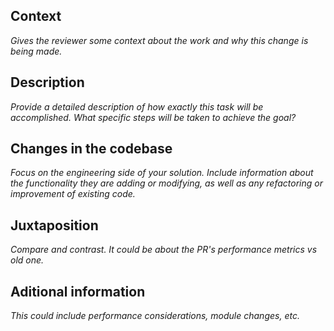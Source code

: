 ## Context
*Gives the reviewer some context about the work and why this change is being made.*

## Description
*Provide a detailed description of how exactly this task will be accomplished. What specific steps will be taken to achieve the goal?*

## Changes in the codebase
*Focus on the engineering side of your solution. Include information about the functionality they are adding or modifying, as well as any refactoring or improvement of existing code.*

## Juxtaposition
*Compare and contrast. It could be about the PR's performance metrics vs old one.*

## Aditional information
*This could include performance considerations, module changes, etc.*
